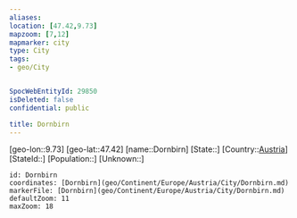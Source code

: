 ```yaml
---
aliases: 
location: [47.42,9.73]
mapzoom: [7,12] 
mapmarker: city 
type: City
tags:
- geo/City


SpocWebEntityId: 29850
isDeleted: false
confidential: public

title: Dornbirn
---
```

[geo-lon::9.73]
[geo-lat::47.42]
[name::Dornbirn]
[State::]
[Country::[Austria](geo/Continent/Europe/Austria.md)]
[StateId::]
[Population::]
[Unknown::]


```leaflet
id: Dornbirn
coordinates: [Dornbirn](geo/Continent/Europe/Austria/City/Dornbirn.md)
markerFile: [Dornbirn](geo/Continent/Europe/Austria/City/Dornbirn.md)
defaultZoom: 11 
maxZoom: 18
```


